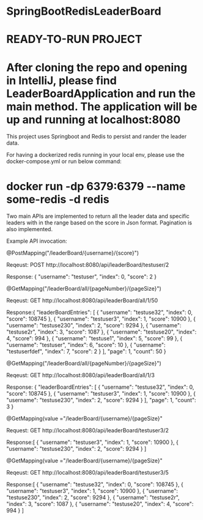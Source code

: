 # SpringBootRedisLeaderBoard
# READY-TO-RUN PROJECT


# After cloning the repo and opening in IntelliJ, please find LeaderBoardApplication and run the main method. The application will be up and running at localhost:8080

This project uses Springboot and Redis to persist and rander the leader data.

For having a dockerized redis running in your local env, please use the docker-compose.yml or run below command:

# docker run -dp 6379:6379 --name some-redis -d redis 


Two main APIs are implemented to return all the leader data and specific leaders with in the range based on the score in Json format. 
Pagination is also implemented.

Example API invocation:

@PostMapping("/leaderBoard/{username}/{score}")

Reqeust: POST http://localhost:8080/api/leaderBoard/testuser/2

Response: {
    "username": "testuser",
    "index": 0,
    "score": 2
}




@GetMapping("/leaderBoard/all/{pageNumber}/{pageSize}")

Reqeust: GET http://localhost:8080/api/leaderBoard/all/1/50

Response:{
    "leaderBoardEntries": [
        {
            "username": "testuse32",
            "index": 0,
            "score": 108745
        },
        {
            "username": "testuser3",
            "index": 1,
            "score": 10900
        },
        {
            "username": "testuse230",
            "index": 2,
            "score": 9294
        },
        {
            "username": "testuse2r",
            "index": 3,
            "score": 1087
        },
        {
            "username": "testuse20",
            "index": 4,
            "score": 994
        },
        {
            "username": "testuse1",
            "index": 5,
            "score": 99
        },
        {
            "username": "testuser",
            "index": 6,
            "score": 10
        },
        {
            "username": "testuserfdef",
            "index": 7,
            "score": 2
        }
    ],
    "page": 1,
    "count": 50
}


@GetMapping("/leaderBoard/all/{pageNumber}/{pageSize}")

Reqeust: GET http://localhost:8080/api/leaderBoard/all/1/3

Response:
{
    "leaderBoardEntries": [
        {
            "username": "testuse32",
            "index": 0,
            "score": 108745
        },
        {
            "username": "testuser3",
            "index": 1,
            "score": 10900
        },
        {
            "username": "testuse230",
            "index": 2,
            "score": 9294
        }
    ],
    "page": 1,
    "count": 3
}



 @GetMapping(value ="/leaderBoard/{username}/{pageSize}"

Request: GET http://localhost:8080/api/leaderBoard/testuser3/2

Response:[
    {
        "username": "testuser3",
        "index": 1,
        "score": 10900
    },
    {
        "username": "testuse230",
        "index": 2,
        "score": 9294
    }
]




 @GetMapping(value ="/leaderBoard/{username}/{pageSize}"

Reqeust: GET http://localhost:8080/api/leaderBoard/testuser3/5

Response:[
    {
        "username": "testuse32",
        "index": 0,
        "score": 108745
    },
    {
        "username": "testuser3",
        "index": 1,
        "score": 10900
    },
    {
        "username": "testuse230",
        "index": 2,
        "score": 9294
    },
    {
        "username": "testuse2r",
        "index": 3,
        "score": 1087
    },
    {
        "username": "testuse20",
        "index": 4,
        "score": 994
    }
]
